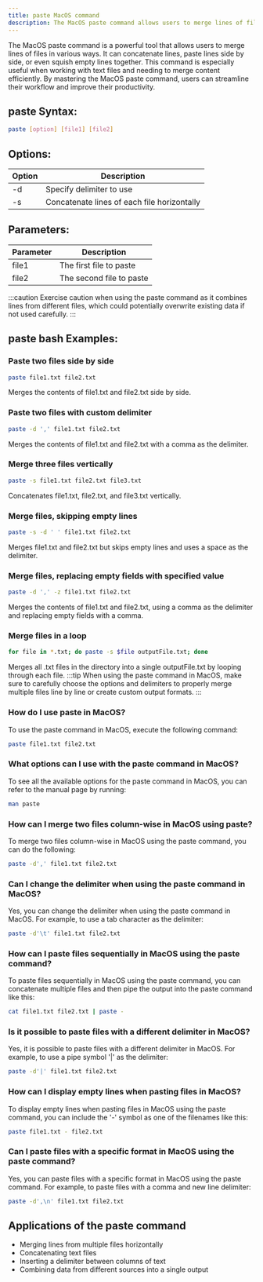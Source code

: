 ```yaml
---
title: paste MacOS command
description: The MacOS paste command allows users to merge lines of files in various ways. It can be used to concatenate lines, paste lines side by side, or squish empty lines. Learn how to use this command efficiently.
---
```


The MacOS paste command is a powerful tool that allows users to merge lines of files in various ways. It can concatenate lines, paste lines side by side, or even squish empty lines together. This command is especially useful when working with text files and needing to merge content efficiently. By mastering the MacOS paste command, users can streamline their workflow and improve their productivity.
## paste Syntax:
```bash
paste [option] [file1] [file2]
```
## Options:
| Option | Description                  |
|--------|------------------------------|
| -d     | Specify delimiter to use     |
| -s     | Concatenate lines of each file horizontally |

## Parameters:
| Parameter | Description                            |
|-----------|----------------------------------------|
| file1     | The first file to paste                |
| file2     | The second file to paste               |

:::caution
Exercise caution when using the paste command as it combines lines from different files, which could potentially overwrite existing data if not used carefully.
:::
## paste bash Examples:
### Paste two files side by side
```bash
paste file1.txt file2.txt
```
Merges the contents of file1.txt and file2.txt side by side.

### Paste two files with custom delimiter
```bash
paste -d ',' file1.txt file2.txt
```
Merges the contents of file1.txt and file2.txt with a comma as the delimiter.

### Merge three files vertically
```bash
paste -s file1.txt file2.txt file3.txt
```
Concatenates file1.txt, file2.txt, and file3.txt vertically.

### Merge files, skipping empty lines
```bash
paste -s -d ' ' file1.txt file2.txt
```
Merges file1.txt and file2.txt but skips empty lines and uses a space as the delimiter.

### Merge files, replacing empty fields with specified value
```bash
paste -d ',' -z file1.txt file2.txt
```
Merges the contents of file1.txt and file2.txt, using a comma as the delimiter and replacing empty fields with a comma.

### Merge files in a loop
```bash
for file in *.txt; do paste -s $file outputFile.txt; done
```
Merges all .txt files in the directory into a single outputFile.txt by looping through each file.
:::tip
When using the paste command in MacOS, make sure to carefully choose the options and delimiters to properly merge multiple files line by line or create custom output formats.
:::

### How do I use paste in MacOS?
To use the paste command in MacOS, execute the following command:
```bash
paste file1.txt file2.txt
```

### What options can I use with the paste command in MacOS?
To see all the available options for the paste command in MacOS, you can refer to the manual page by running:
```bash
man paste
```

### How can I merge two files column-wise in MacOS using paste?
To merge two files column-wise in MacOS using the paste command, you can do the following:
```bash
paste -d',' file1.txt file2.txt
```

### Can I change the delimiter when using the paste command in MacOS?
Yes, you can change the delimiter when using the paste command in MacOS. For example, to use a tab character as the delimiter:
```bash
paste -d'\t' file1.txt file2.txt
```

### How can I paste files sequentially in MacOS using the paste command?
To paste files sequentially in MacOS using the paste command, you can concatenate multiple files and then pipe the output into the paste command like this:
```bash
cat file1.txt file2.txt | paste -
```

### Is it possible to paste files with a different delimiter in MacOS?
Yes, it is possible to paste files with a different delimiter in MacOS. For example, to use a pipe symbol '|' as the delimiter:
```bash
paste -d'|' file1.txt file2.txt
```

### How can I display empty lines when pasting files in MacOS?
To display empty lines when pasting files in MacOS using the paste command, you can include the '-' symbol as one of the filenames like this:
```bash
paste file1.txt - file2.txt
```

### Can I paste files with a specific format in MacOS using the paste command?
Yes, you can paste files with a specific format in MacOS using the paste command. For example, to paste files with a comma and new line delimiter:
```bash
paste -d',\n' file1.txt file2.txt
```
## Applications of the paste command

- Merging lines from multiple files horizontally
- Concatenating text files
- Inserting a delimiter between columns of text
- Combining data from different sources into a single output